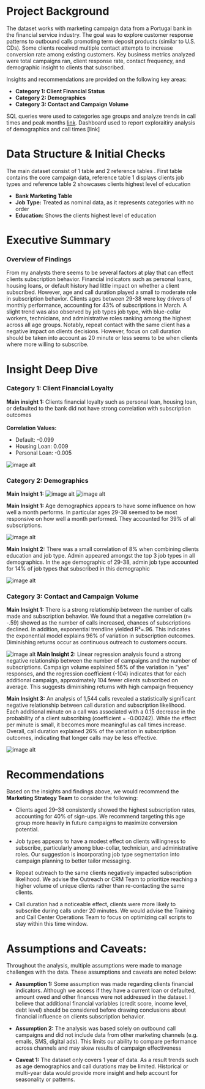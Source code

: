 # Project Background

The dataset works with marketing campaign data from a Portugal bank in the financial service industry. The goal was to explore customer response patterns to outbound calls promoting term deposit products (similar to U.S. CDs). Some clients received multiple contact attempts to increase conversion rate among existing customers. Key business metrics analyzed were total campaigns ran, client response rate, contact frequency, and demographic insight to clients that subscribed. 

Insights and recommendations are provided on the following key areas:

- **Category 1: Client Financial Status**
- **Category 2: Demographics**
- **Category 3: Contact and Campaign Volume**

SQL queries were used to categories age groups and analyze trends in call times and peak months [link](https://github.com/jhern31627/bank_mkt/blob/601a5cd9396b033d34e7c77debaeda286579f35a/bank_mkt.sql).
Dashboard used to report exploraitiry analysis of demographics and call times [link]
# Data Structure & Initial Checks

The main dataset consist of 1 table and 2 reference tables . First table contains the core campaign data, reference table 1 displays clients job types and reference table 2 showcases clients highest level of education 

- **Bank Marketing Table**
- **Job Type:** Treated as nominal data, as it represents categories with no order
- **Education:** Shows the clients highest level of education 


# Executive Summary

### Overview of Findings

From my analysts there seems to be several factors at play that can effect clients subscription behavior. Financial indicators such as personal loans, housing loans, or default history had little impact on whether a client subscribed. However, age and call duration played a small to moderate role in subscription behavior. Clients ages between 29-38 were key drivers of monthly performance, accounting for 43% of subscriptions in March. A slight trend was also observed by job types job type, with blue-collar workers, technicians, and administrative roles ranking among the highest across all age groups. Notably, repeat contact with the same client has a negative impact on clients decisions. However, focus on call duration should be taken into account as 20 minute or less seems to be when clients where more willing to subscribe. 


# Insight Deep Dive 

### Category 1: Client Financial Loyalty

**Main insight 1:**
Clients financial loyalty such as personal loan, housing loan, or defaulted to the bank did not have strong correlation with subscription outcomes<br><br>
**Correlation Values:**
- Default: -0.099
- Housing Loan: 0.009
- Personal Loan: -0.005

![image alt](https://github.com/jhern31627/bank_mkt/blob/2052f2a686f589e389448dc4eb48d9a93ab810db/images/fin.png)
### Category 2: Demographics
**Main Insight 1:**
![image alt](https://github.com/jhern31627/bank_mkt/blob/0bf4bd5157ee3754c26587e0425762415c90cf9f/images/total_subs.png)
![image alt](https://github.com/jhern31627/bank_mkt/blob/5c3fb7c25dc2b57150bb192c7426f1541894751a/images/age_group_month.png)

**Main Insight 1:**
Age demographics appears to have some influence on how well a month performs. In particular ages 29-38 seemed to be most responsive on how well a month performed. They accounted for 39% of all subscriptions. 

![image alt](https://github.com/jhern31627/bank_mkt/blob/eadaf655aff02863c9c95de0ea488767a4619fd3/images/clients_saidYes.png)

**Main Insight 2:**
There was a small correlation of 8% when combining clients education and job type. Admin appeared amongst the top 3 job types in all demographics. In the age demographic of 29-38, admin job type accounted for 14% of job types that subscribed in this demographic 

![image alt](https://github.com/jhern31627/bank_mkt/blob/5c3fb7c25dc2b57150bb192c7426f1541894751a/images/topJobs.png)


### Category 3: Contact and Campaign Volume

**Main Insight 1:** 
There is a strong relationship between the number of calls made and subscription behavior. We found that a negative correlation (r= -.59) showed as the number of calls increased, chances of subscriptions declined. In addition, exponential trendline yielded 
R²=.96. This indicates the exponential model explains 96% of variation in subscription outcomes. Diminishing returns occur as continuous outreach to customers occurs.

![image alt](https://github.com/jhern31627/bank_mkt/blob/2052f2a686f589e389448dc4eb48d9a93ab810db/images/frequency.png)
**Main Insight 2:** 
Linear regression analysis found a strong negative relationship between the number of campaigns and the number of subscriptions. Campaign volume explained 56% of the variation in "yes" responses, and the regression coefficient (-104) indicates that for each additional campaign, approximately 104 fewer clients subscribed on average. This suggests diminishing returns with high campaign frequency

**Main Insight 3:**
An analysis of 1,544 calls revealed a statistically significant negative relationship between call duration and subscription likelihood. Each additional minute on a call was associated with a 0.15 decrease in the probability of a client subscribing (coefficient = -0.00242). While the effect per minute is small, it becomes more meaningful as call times increase. Overall, call duration explained 26% of the variation in subscription outcomes, indicating that longer calls may be less effective.

![image alt](https://github.com/jhern31627/bank_mkt/blob/2052f2a686f589e389448dc4eb48d9a93ab810db/images/camp_vol.png)

# Recommendations 

Based on the insights and findings above, we would recommend the **Marketing Strategy Team** to consider the following:

- Clients aged 29–38 consistently showed the highest subscription rates, accounting for 40% of sign-ups. We recommend targeting this age group more heavily in future campaigns to maximize conversion potential.

- Job types appears to have a modest effect on clients willingness to subscribe, particularly among blue-collar, technician, and administrative roles. Our suggestion is incorporating job type segmentation into campaign planning to better tailor messaging. 

- Repeat outreach to the same clients negatively impacted subscription likelihood. We advise the Outreach or CRM Team to prioritize reaching a higher volume of unique clients rather than re-contacting the same clients.

- Call duration had a noticeable effect, clients were more likely to subscribe during calls under 20 minutes. We would advise the Training and Call Center Operations Team to focus on optimizing call scripts to stay within this time window.

# Assumptions and Caveats:

Throughout the analysis, multiple assumptions were made to manage challenges with the data. These assumptions and caveats are noted below:

- **Assumption 1:** Some assumption was made regarding clients financial indicators. Although we access if they have a current loan or defaulted, amount owed and other finances were not addressed in the dataset. I believe that additional financial variables (credit score, income level, debt level) should be considered before drawing conclusions about financial influence on clients subscription behavior. 

-  **Assumption 2:** The analysis was based solely on outbound call campaigns and did not include data from other marketing channels (e.g. emails, SMS, digital ads). This limits our ability to compare performance across channels and may skew results of campaign effectiveness   

- **Caveat 1:** The dataset only covers 1 year of data. As a result trends such as age demographics and call durations may be limited. Historical or multi-year data would provide more insight and help account for seasonality or patterns. 
